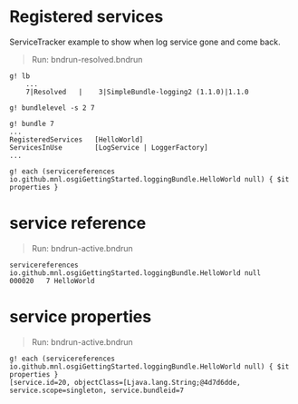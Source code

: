 # Registered services

ServiceTracker example to show when log service gone and come back.

> Run: bndrun-resolved.bndrun

```
g! lb
	...
    7|Resolved   |    3|SimpleBundle-logging2 (1.1.0)|1.1.0

g! bundlelevel -s 2 7

g! bundle 7
...
RegisteredServices   [HelloWorld]
ServicesInUse        [LogService | LoggerFactory]
...

g! each (servicereferences io.github.mnl.osgiGettingStarted.loggingBundle.HelloWorld null) { $it properties }
```

# service reference

> Run: bndrun-active.bndrun

```
servicereferences io.github.mnl.osgiGettingStarted.loggingBundle.HelloWorld null
000020   7 HelloWorld  
```

# service properties 

> Run: bndrun-active.bndrun

```
g! each (servicereferences io.github.mnl.osgiGettingStarted.loggingBundle.HelloWorld null) { $it properties }
[service.id=20, objectClass=[Ljava.lang.String;@4d7d6dde, service.scope=singleton, service.bundleid=7
```